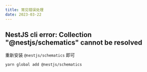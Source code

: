 ```yaml
---
title: 常见错误处理
date: 2023-03-22
---
```


## NestJS cli error: Collection "@nestjs/schematics" cannot be resolved

重新安装 `@nestjs/schematics` 即可

```shell
yarn global add @nestjs/schematics
```
